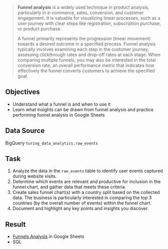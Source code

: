 > **Funnel analysis** is a widely used technique in product analysis, particularly in e-commerce, sales, conversion, and customer engagement. It is valuable for visualizing linear processes, such as a user journey with clear steps like registration, subscription purchase, or product purchase. 
>
> A funnel primarily represents the progression (linear movement) towards a desired outcome in a specified process. Funnel analysis typically involves examining each step in the customer journey, assessing clickthrough rates and drop-off rates at each stage. When comparing multiple funnels, you may also be interested in the total conversion rate, an overall performance metric that indicates how effectively the funnel converts customers to achieve the specified goal.


## Objectives
- Understand what a funnel is and when to use it
- Learn what insights can be drawn from funnel analysis and practice performing funnel analysis in Google Sheets

## Data Source
BigQuery `turing_data_analytics.raw_events`

## Task

1. Analyze the data in the `raw_events` table to identify user events captured during website visits. 
2. Determine which events are relevant and productive for inclusion in the funnel chart, and gather data that meets these criteria.
3. Create sales funnel chart(s) with a country split based on the collected data. The business is particularly interested in comparing the top 3 countries (by the overall number of events) within the funnel chart. 
4. Document and highlight any key points and insights you discover.

## Result
- [Funnels Analysis](https://docs.google.com/spreadsheets/d/1yx2Kop1RK8wJ4xWWLMWmvdI6u5OTfKPATgOjkUUraJk/edit?usp=sharing) in Google Sheets
- SQL
